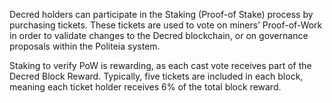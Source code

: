 Decred holders can participate in the Staking (Proof-of Stake) process by purchasing tickets. These tickets are used to vote on miners’ Proof-of-Work in order to validate changes to the Decred blockchain, or on governance proposals within the Politeia system.

Staking to verify PoW is rewarding, as each cast vote receives part of the Decred Block Reward. Typically, five tickets are included in each block, meaning each ticket holder receives 6% of the total block reward.
